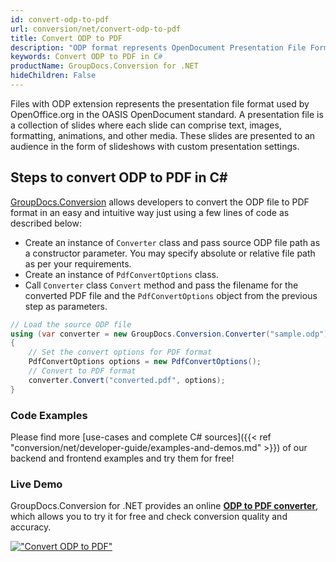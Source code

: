 ```yaml
---
id: convert-odp-to-pdf
url: conversion/net/convert-odp-to-pdf
title: Convert ODP to PDF
description: "ODP format represents OpenDocument Presentation File Format with .odp extension. Learn how to convert ODP to PDF file programmatically in C# language using GroupDocs.Conversion for .NET library."
keywords: Convert ODP to PDF in C#
productName: GroupDocs.Conversion for .NET
hideChildren: False
---
```


Files with ODP extension represents the presentation file format used by OpenOffice.org in the OASIS OpenDocument standard. A presentation file is a collection of slides where each slide can comprise text, images, formatting, animations, and other media. These slides are presented to an audience in the form of slideshows with custom presentation settings.

## Steps to convert ODP to PDF in C#

[GroupDocs.Conversion](https://products.groupdocs.com/conversion/net) allows developers to convert the ODP file to PDF format in an easy and intuitive way just using a few lines of code as described below:

* Create an instance of `Converter` class and pass source ODP file path as a constructor parameter. You may specify absolute or relative file path as per your requirements. 
* Create an instance of `PdfConvertOptions` class.
* Call `Converter` class `Convert` method and pass the filename for the converted PDF file and the `PdfConvertOptions` object from the previous step as parameters.

```csharp
// Load the source ODP file
using (var converter = new GroupDocs.Conversion.Converter("sample.odp"))
{
    // Set the convert options for PDF format
    PdfConvertOptions options = new PdfConvertOptions();
    // Convert to PDF format
    converter.Convert("converted.pdf", options);
}
```

### Code Examples

Please find more [use-cases and complete C# sources]({{< ref "conversion/net/developer-guide/examples-and-demos.md" >}}) of our backend and frontend examples and try them for free!

### Live Demo

GroupDocs.Conversion for .NET provides an online [**ODP to PDF converter**](https://products.groupdocs.app/conversion/odp-to-pdf), which allows you to try it for free and check conversion quality and accuracy.

[!["Convert ODP to PDF"](conversion/net/images/convert-odp-to-pdf.png)](https://products.groupdocs.app/conversion/odp-to-pdf)